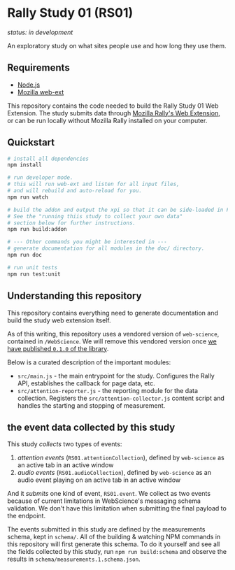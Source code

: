 # Rally Study 01 (RS01)

_status: in development_

An exploratory study on what sites people use and how long they use them.

## Requirements
* [Node.js](https://nodejs.org/en/)
* [Mozilla web-ext](https://extensionworkshop.com/documentation/develop/getting-started-with-web-ext/)

This repository contains the code needed to build the Rally Study 01 Web Extension. 
The study submits data through [Mozilla Rally's Web Extension](https://github.com/mozilla-rally/rally-core-addon),
or can be run locally without Mozilla Rally installed on your computer.

## Quickstart

```bash
# install all dependencies
npm install

# run developer mode.
# this will run web-ext and listen for all input files, 
# and will rebuild and auto-reload for you.
npm run watch

# build the addon and output the xpi so that it can be side-loaded in Firefox Nightly.
# See the "running thiis study to collect your own data" 
# section below for further instructions.
npm run build:addon

# --- Other commands you might be interested in ---
# generate documentation for all modules in the doc/ directory.
npm run doc

# run unit tests
npm run test:unit
```

## Understanding this repository

This repository contains everything need to generate documentation and build the study web extension itself.

As of this writing, this repository uses a vendored version of `web-science`, contained in `/WebScience`. We will remove this vendored version once
[we have published `0.1.0` of the library](https://github.com/mozilla-rally/web-science/issues/34).

Below is a curated description of the important modules:

- `src/main.js` - the main entrypoint for the study. Configures the Rally API, establishes the callback for page data, etc.
- `src/attention-reporter.js` - the reporting module for the data collection. Registers the `src/attention-collector.js` content script and handles the starting and stopping of measurement.

## the event data collected by this study

This study *collects* two types of events:
1. *attention events* (`RS01.attentionCollection`), defined by `web-science` as an active tab in an active window
2. *audio events* (`RS01.audioCollection`), defined by `web-science` as an audio event playing on an active tab in an active window

And it *submits* one kind of event, `RS01.event`. We collect as two events because of current limitations in WebScience's messaging schema validation. We don't have this limitation when submitting the final payload to the endpoint.

The events submitted in this study are defined by the measurements schema, kept in `schema/`. All of the building & watching NPM commands in this repository will first generate this schema. To do it yourself and see all the fields collected by this study, run `npm run build:schema` and observe the results in `schema/measurements.1.schema.json`.
